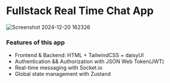 # Fullstack Real Time Chat App 
![Screenshot 2024-12-20 162326](https://github.com/user-attachments/assets/ef1fc954-fe88-4200-9098-7bdcad14ecb2)
### Features of this app
-  Frontend & Backend: HTML + TailwindCSS + daisyUI
-  Authentication && Authorization with JSON Web Token(JWT)
-  Real-time messaging with Socket.io
-   Global state management with Zustand



